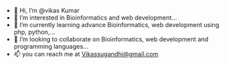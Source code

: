 - 👋 Hi, I’m @vikas Kumar
- 👀 I’m interested in Bioinformatics and web development...
- 🌱 I’m currently learning advance Bioinformatics, web development using php, python,...
- 💞️ I’m looking to collaborate on Bioinformatics, web development and programming languages...
- 📫 you can reach me at Vikassugandhi@gmail.com
